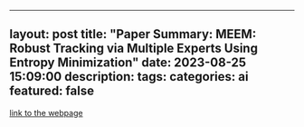 ---
layout: post
title: "Paper Summary: MEEM: Robust Tracking via Multiple Experts Using Entropy Minimization"
date: 2023-08-25 15:09:00
description: 
tags: 
categories: ai
featured: false
------
[link to the webpage](https://sleepy-care-725.notion.site/Paper-Summary-MEEM-Robust-Tracking-via-Multiple-Experts-Using-Entropy-Minimization-4e37cbcde6e148c897ff6f1ba02cb940?pvs=4)